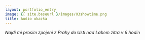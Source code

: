 ```yaml
---
layout: portfolio_entry
image: {{ site.baseurl }/images/03showtime.png
title: Audio ukazka
---
```


_Najdi mi prosim zpojeni z Prahy do Usti nad Labem zitra v 6 hodin_
